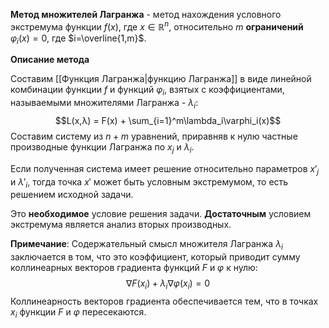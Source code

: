 **Метод множителей Лагранжа** - метод нахождения условного экстремума функции $f(x)$, где $x\in\mathbb{R}^n$, относительно $m$ **ограничений** $\varphi_i(x)=0$, где $i=\overline{1,m}$.

**Описание метода**

Составим [[Функция Лагранжа|функцию Лагранжа]] в виде линейной комбинации функции $f$ и функций $\varphi_i$, взятых с коэффициентами, называемыми множителями Лагранжа - $\lambda_i$:$$L(x,λ) = F(x) + \sum_{i=1}^m\lambda_i\varphi_i(x)$$Составим систему из $n+m$ уравнений, приравняв к нулю частные производные функции Лагранжа по $x_j$ и $\lambda_i$.

Если полученная система имеет решение относительно параметров $x'_j$ и $\lambda'_i$, тогда точка $x'$ может быть условным экстремумом, то есть решением исходной задачи.

Это **необходимое** условие решения задачи. **Достаточным** условием экстремума является анализ вторых производных.

**Примечание**:
Содержательный смысл множителя Лагранжа $\lambda_i$ заключается в том, что это коэффициент, который приводит сумму коллинеарных векторов градиента функций $F$ и $\varphi$ к нулю:$$\nabla F(x_i) + \lambda_i \nabla \varphi(x_i) = 0$$Коллинеарность векторов градиента обеспечивается тем, что в точках $x_i$ функции $F$ и $\varphi$ пересекаются.